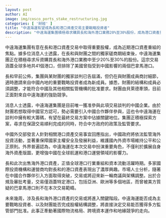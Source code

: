 ```yaml
---
layout: post
author: AI
image: img/cosco_ports_stake_restructuring.jpg
categories: [ '財經' ]
title: "中遠海運有望成為長和港口資產交易主要戰略投資者"
description: "中遠海運集團積極尋求購買長和海外港口業務20%至30%股份，成為港口資產重組焦點。交易涵蓋全球41個港口，排除美方質疑的巴拿馬港。隨著財團成員結構調整以符合中國監管要求，中遠海運獲准參與獨家談判，掌握談判優勢。此交易正值全球港口業資本活躍重組時期，未來幾周將進入關鍵階段，國際物流和資本格局或將因本案發生新變化。"
---
```

中遠海運集團有意在長和港口資產交易中取得重要股權，成為近期港口資產重組的焦點。據多位消息人士透露，在長和與財團之間的獨家磋商期結束後，中遠海運集團正在積極尋求斥資購買長和海外港口業務中至少20%至30%的股份。這宗交易涵蓋全球多地共41個港口，但排除了美國曾指受到中國影響的兩個巴拿馬港口。

長和早前公佈，集團與某財團的獨家談判已告屆滿，但仍在與財團成員商討細節，適時邀請來自中國內地的重要戰略投資者成為新成員。據悉，財團的結構和成員必須調整，才能符合中國及其他相關監管機構的批准要求。財團由貝萊德牽頭，目前正面對來自中遠海運的強勁競爭。

消息人士透露，中遠海運集團是目前唯一獲准參與此項交易談判的中國企業。由於財團若想取得中國官方認可，勢必需要引入中國合作夥伴參與，這也令中遠海運在談判中擁有較大籌碼，有望在最終交易方案中佔據關鍵地位。集團正積極探索方案，尋求在保證交易順利完成的同時，符合中方政府的政策及監管要求。

中國外交部發言人針對相關港口資產交易事宜回應指出，中國政府將依法監管海外投資活動，並著重保障國家主權安全及發展利益，維護國內外資市場維持公平和公正原則。外界普遍認為，中遠海運在本次交易中扮演重要角色，不僅利於擴展自身海外資產版圖，更增強中國在全球航運和港口運營領域的影響力。

長和此次出售海外港口資產，正值全球港口行業重組和資本流動活躍時期。多家國際投資機構和運營商均對長和的港口資產表現出了濃厚興趣。市場人士分析，隨著在中國合作夥伴引入方面取得突破，交易或將迎來新一輪商議與架構調整。出於合規及審批考量，交易僅涵蓋特定港口，包括亞洲、歐洲等多個地區，而曾被美方質疑的巴拿馬港口則不在本次交易範疇。

未來幾周，涉及長和海外港口資產的交易或將進入關鍵階段。中遠海運能否成為主要戰略投資者、以及財團能否完成股權結構調整，將直接決定交易能否獲得多方監管部門批准。此事正牽動著國際物流格局、跨境資本運作和地緣競爭的走向。